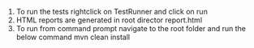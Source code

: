 1) To run the tests rightclick on TestRunner and click on run
2) HTML reports are generated in root director report.html
3) To run from command prompt navigate to the root folder and run the below command
mvn clean install